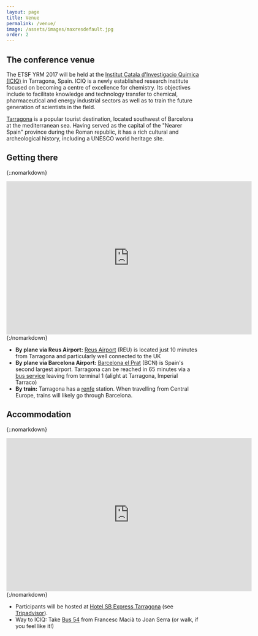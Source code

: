 ```yaml
---
layout: page
title: Venue
permalink: /venue/
image: /assets/images/maxresdefault.jpg
order: 2
---
```

## The conference venue
The ETSF YRM 2017 will be held at the [Institut Catala d'Investigacio
Quimica (ICIQ)](http://www.iciq.org/) in Tarragona, Spain.
ICIQ is a newly established research institute focused on becoming a centre of
excellence for chemistry. Its objectives include to facilitate knowledge and
technology transfer to chemical, pharmaceutical and energy industrial sectors
as well as to train the future generation of scientists in the field.

[Tarragona](https://en.wikipedia.org/wiki/Tarragona) is a popular tourist
destination, located southwest of Barcelona at the mediterranean sea.
Having served as the capital of the "Nearer Spain" province during the Roman
republic, it has a rich cultural and archeological history, including a UNESCO
world heritage site.

<!--
![The strand campus](../assets/images/campus_small.png)
![ King's Building floor plan](../assets/images/kingsMaps.png)
-->

## Getting there

{::nomarkdown}
<iframe src="https://www.google.com/maps/d/embed?mid=1HSLv0ilbKzNDw8KlDiLCmNwlhfg&hl=en" width="640" width="95%" height=400 frameborder=0 style:"border:0"></iframe>
{:/nomarkdown}

 * **By plane via Reus Airport:** [Reus Airport](http://www.reus-airport.es/) (REU) is located just 10 minutes from Tarragona and particularly well connected to the UK
 * **By plane via Barcelona Airport:** [Barcelona el Prat](http://www.barcelona-airport.com/) (BCN) is Spain's second largest airport. Tarragona can be reached in 65 minutes via a [bus service](http://www.busplana.com/new2013/en/) leaving from terminal 1 (alight at Tarragona, Imperial Tarraco)
 * **By train:** Tarragona has a [renfe](http://www.renfe.com/EN/viajeros/) station. When travelling from Central Europe, trains will likely go through Barcelona.

## Accommodation

{::nomarkdown}
<iframe src="https://www.google.com/maps/d/u/0/embed?mid=1269EvpMrxSjiWtrQuLJ9FT8tozw" width="640" width="95%" height=400 frameborder=0 style:"border:0"></iframe>
{:/nomarkdown}

 * Participants will be hosted at [Hotel SB Express Tarragona](http://www.hotelexpresstarragona.com/en/) (see [Tripadvisor](https://www.tripadvisor.com/Hotel_Review-g187503-d260682-Reviews-Hotel_SB_Express_Tarragona-Tarragona_Costa_Dorada_Province_of_Tarragona_Catalonia.html)).
 * Way to ICIQ: Take [Bus 54](http://emtanemambtu.cat/detalldelineas/?linecode=54&viewdetail=horaris) from Francesc Macià to Joan Serra  (or walk, if you feel like it!)

